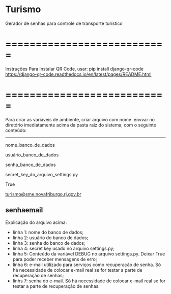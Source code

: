 # Turismo
Gerador de senhas para controle de transporte turístico

# ===========================

Instruções
Para instalar QR Code, usar: pip install django-qr-code
https://django-qr-code.readthedocs.io/en/latest/pages/README.html

# ===========================

Para criar as variáveis de ambiente, criar arquivo com nome .envvar
no diretório imediatamente acima da pasta raiz do sistema, com o
seguinte conteúdo:

----------------------------------
nome_banco_de_dados

usuário_banco_de_dados

senha_banco_de_dados

secret_key_do_arquivo_settings.py

True

turismo@sme.novafriburgo.rj.gov.br

senhaemail
----------------------------------

Explicação do arquivo acima:
- linha 1: nome do banco de dados;
- linha 2: usuário do banco de dados;
- linha 3: senha do banco de dados;
- linha 4: secret key usado no arquivo settings.py;
- linha 5: Conteúdo da variável DEBUG no arquivo settings.py. Deixar True para poder receber mensagens de erro;
- linha 6: e-mail utilizado para serviços como recuperação de senha. Só há necessidade de colocar e-mail real se for testar a parte de recuperação de senhas;
- linhs 7: senha do e-mail. Só há necessidade de colocar e-mail real se for testar a parte de recuperação de senhas.
